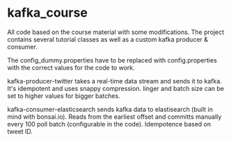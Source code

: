 # kafka_course

All code based on the course material with some modifications.
The project contains several tutorial classes as well as a custom kafka producer & consumer.

The config_dummy.properties have to be replaced with config.properties with the correct values for the code to work.

kafka-producer-twitter takes a real-time data stream and sends it to kafka. It's idempotent and uses snappy compression. 
linger and batch size can be set to higher values for bigger batches.

kafka-consumer-elasticsearch sends kafka data to elastisearch (built in mind with bonsai.io). 
Reads from the earliest offset and committs manually every 100 poll batch (configurable in the code). Idempotence based on tweet ID.
